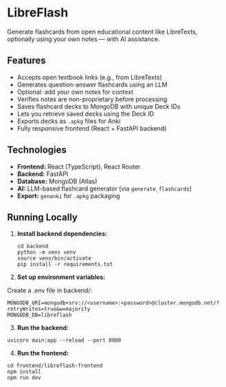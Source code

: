 # LibreFlash

Generate flashcards from open educational content like LibreTexts, optionally using your own notes — with AI assistance.

## Features

- Accepts open textbook links (e.g., from LibreTexts)
- Generates question-answer flashcards using an LLM
- Optional: add your own notes for context
- Verifies notes are non-proprietary before processing
- Saves flashcard decks to MongoDB with unique Deck IDs
- Lets you retrieve saved decks using the Deck ID
- Exports decks as `.apkg` files for Anki
- Fully responsive frontend (React + FastAPI backend)

## Technologies

- **Frontend:** React (TypeScript), React Router
- **Backend:** FastAPI
- **Database:** MongoDB (Atlas)
- **AI:** LLM-based flashcard generator (via `generate_flashcards`)
- **Export:** `genanki` for `.apkg` packaging

## Running Locally

1. **Install backend dependencies:**

   ```
   cd backend
   python -m venv venv
   source venv/bin/activate
   pip install -r requirements.txt
   ```

2. **Set up environment variables:**

Create a .env file in backend/:
```
MONGODB_URI=mongodb+srv://<username>:<password>@cluster.mongodb.net/?retryWrites=true&w=majority
MONGODB_DB=libreflash
```

3. **Run the backend:**

```
uvicorn main:app --reload --port 8000
```

4. **Run the frontend:**

```
cd frontend/libreflash-frontend
npm install
npm run dev
```
